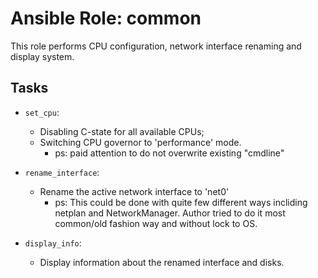 # Ansible Role: common

This role performs CPU configuration, network interface renaming and display system.

## Tasks
- `set_cpu`: 
   - Disabling C-state for all available CPUs;
   - Switching CPU governor to 'performance' mode.
      - ps: paid attention to do not overwrite existing "cmdline" 

- `rename_interface`: 
   - Rename the active network interface to 'net0'
      - ps: This could be done with quite few different ways incliding netplan and NetworkManager. Author tried to do it most common/old fashion way and without lock to OS.

- `display_info`: 
   - Display information about the renamed interface and disks. 
